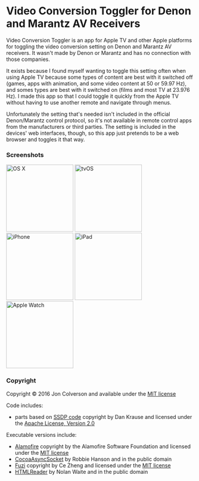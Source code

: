 # Video Conversion Toggler for Denon and Marantz AV Receivers

Video Conversion Toggler is an app for Apple TV and other Apple platforms for toggling the video conversion setting on Denon and Marantz AV receivers. It wasn't made by Denon or Marantz and has no connection with those companies.

It exists because I found myself wanting to toggle this setting often when using Apple TV because some types of content are best with it switched off (games, apps with animation, and some video content at 50 or 59.97 Hz), and somes types are best with it switched on (films and most TV at 23.976 Hz). I made this app so that I could toggle it quickly from the Apple TV without having to use another remote and navigate through menus.

Unfortunately the setting that's needed isn't included in the official Denon/Marantz control protocol, so it's not available in remote control apps from the manufacturers or third parties. The setting is included in the devices' web interfaces, though, so this app just pretends to be a web browser and toggles it that way.

### Screenshots

<img src="http://jjc1138.github.io/video-conversion-toggler/Screenshots/OS%20X.png" height="180" alt="OS X"> <img src="http://jjc1138.github.io/video-conversion-toggler/Screenshots/tvOS.png" height="180" alt="tvOS"> <img src="http://jjc1138.github.io/video-conversion-toggler/Screenshots/iPhone.png" height="180" alt="iPhone"> <img src="http://jjc1138.github.io/video-conversion-toggler/Screenshots/iPad.png" height="180" alt="iPad"> <img src="http://jjc1138.github.io/video-conversion-toggler/Screenshots/Apple%20Watch.png" height="180" alt="Apple Watch">

### Copyright

Copyright © 2016 Jon Colverson and available under the [MIT license](https://opensource.org/licenses/MIT)

Code includes:

* parts based on [SSDP code](https://gist.github.com/dankrause/6000248) copyright by Dan Krause and licensed under the [Apache License, Version 2.0](http://www.apache.org/licenses/LICENSE-2.0)

Executable versions include:

* [Alamofire](https://github.com/Alamofire/Alamofire) copyright by the Alamofire Software Foundation and licensed under the [MIT license](https://raw.githubusercontent.com/Alamofire/Alamofire/master/LICENSE)
* [CocoaAsyncSocket](https://github.com/robbiehanson/CocoaAsyncSocket) by Robbie Hanson and in the public domain
* [Fuzi](https://github.com/cezheng/Fuzi) copyright by Ce Zheng and licensed under the [MIT license](https://raw.githubusercontent.com/cezheng/Fuzi/master/LICENSE)
* [HTMLReader](https://github.com/nolanw/HTMLReader) by Nolan Waite and in the public domain
